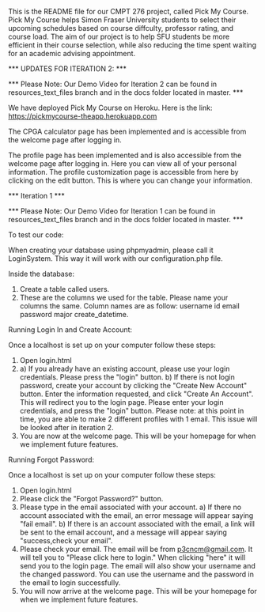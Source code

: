This is the README file for our CMPT 276 project, called Pick My Course. Pick My Course helps Simon Fraser University students to select their upcoming schedules based on course diffculty, professor rating, and course load. The aim of our project is to help SFU students be more efficient in their course selection, while also reducing the time spent waiting for an academic advising appointment. 

*** UPDATES FOR ITERATION 2: ***

*** Please Note: Our Demo Video for Iteration 2 can be found in resources_text_files branch and in the docs folder located in master. ***

We have deployed Pick My Course on Heroku. Here is the link: https://pickmycourse-theapp.herokuapp.com

The CPGA calculator page has been implemented and is accessible from the welcome page after logging in. 

The profile page has been implemented and is also accessible from the welcome page after logging in. Here you can view all of your personal information. The profile customization page is accessible from here by clicking on the edit button. This is where you can change your information. 






*** Iteration 1 ***

*** Please Note: Our Demo Video for Iteration 1 can be found in resources_text_files branch and in the docs folder located in master. ***

To test our code: 

When creating your database using phpmyadmin, please call it LoginSystem. This way it will work with our configuration.php file.

Inside the database: 
1. Create a table called users. 
2. These are the columns we used for the table. Please name your columns the same. Column names are as follow:     username     id     email     password     major     create_datetime. 


Running Login In and Create Account:

Once a localhost is set up on your computer follow these steps:

1. Open login.html
2. 
    a) If you already have an existing account, please use your login credentials. Please press the "login" button.
    b) If there is not login password, create your account by clicking the "Create New Account" button. Enter the information requested, and click "Create An Account". This will redirect you to the login page. Please enter your login credentials, and press the "login" button.
        Please note: at this point in time, you are able to make 2 different profiles with 1 email. This issue will be looked after in iteration 2.
3. You are now at the welcome page. This will be your homepage for when we implement future features. 




Running Forgot Password:

Once a localhost is set up on your computer follow these steps:

1. Open login.html 
2. Please click the "Forgot Password?" button.
3. Please type in the email associated with your account. 
    a) If there no account associated with the email, an error message will appear saying "fail email".
    b) If there is an account associated with the email, a link will be sent to the email account, and a message will appear saying "success,check your email". 
4. Please check your email. The email will be from p3cncm@gmail.com. It will tell you to "Please click here to login." When clicking "here" it will send you to the login page. The email will also show your username and the changed password. You can use the username and the password in the email to login successfully. 
5. You will now arrive at the welcome page. This will be your homepage for when we implement future features.







